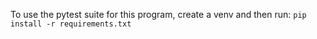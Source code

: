 To use the pytest suite for this program, create a venv and then run:
`pip install -r requirements.txt`
